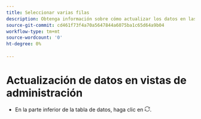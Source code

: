 ```yaml
---
title: Seleccionar varias filas
description: Obtenga información sobre cómo actualizar los datos en las vistas de administración de campañas.
source-git-commit: cd461f73f4a70a5647844a6075ba1c65d64a9b04
workflow-type: tm+mt
source-wordcount: '0'
ht-degree: 0%

---
```


# Actualización de datos en vistas de administración

* En la parte inferior de la tabla de datos, haga clic en ![Actualizar](/help/search-social-commerce/assets/refresh.png).
